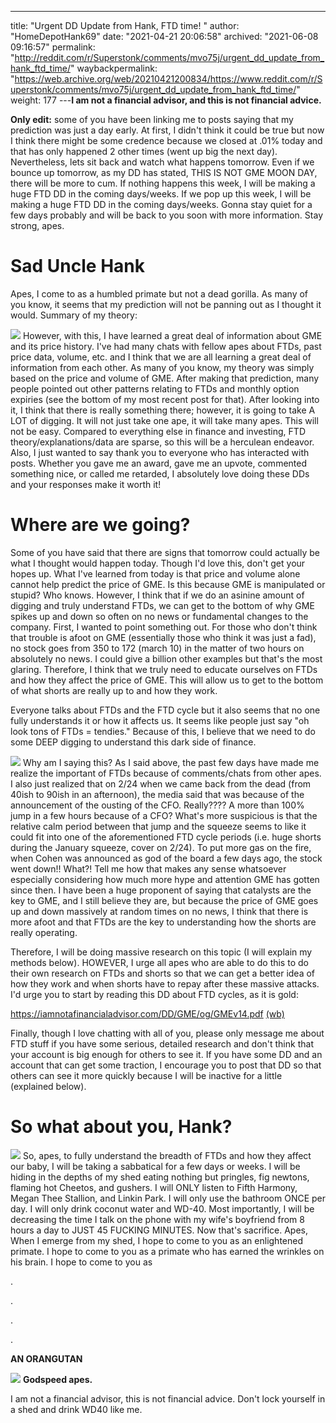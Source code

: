 ---
title: "Urgent DD Update from Hank, FTD time! "
author: "HomeDepotHank69"
date: "2021-04-21 20:06:58"
archived: "2021-06-08 09:16:57"
permalink: "http://reddit.com/r/Superstonk/comments/mvo75j/urgent_dd_update_from_hank_ftd_time/"
waybackpermalink: "https://web.archive.org/web/20210421200834/https://www.reddit.com/r/Superstonk/comments/mvo75j/urgent_dd_update_from_hank_ftd_time/"
weight: 177
---**I am not a financial advisor, and this is not financial advice.**


**Only edit:** some of you have been linking me to posts saying that my prediction was just a day early. At first, I didn't think it could be true but now I think there might be some credence because we closed at .01% today and that has only happened 2 other times (went up big the next day). Nevertheless, lets sit back and watch what happens tomorrow. Even if we bounce up tomorrow, as my DD has stated, THIS IS NOT GME MOON DAY, there will be more to cum. If nothing happens this week, I will be making a huge FTD DD in the coming days/weeks. If we pop up this week, I will be making a huge FTD DD in the coming days/weeks. Gonna stay quiet for a few days probably and will be back to you soon with more information. Stay strong, apes. 


Sad Uncle Hank
==============


Apes, I come to as a humbled primate but not a dead gorilla. As many of you know, it seems that my prediction will not be panning out as I thought it would. Summary of my theory:


![](/img/ek4sqa1vyku61.png)
However, with this, I have learned a great deal of information about GME and its price history. I've had many chats with fellow apes about FTDs, past price data, volume, etc. and I think that we are all learning a great deal of information from each other. As many of you know, my theory was simply based on the price and volume of GME. After making that prediction, many people pointed out other patterns relating to FTDs and monthly option expiries (see the bottom of my most recent post for that). After looking into it, I think that there is really something there; however, it is going to take A LOT of digging. It will not just take one ape, it will take many apes. This will not be easy. Compared to everything else in finance and investing, FTD theory/explanations/data are sparse, so this will be a herculean endeavor. Also, I just wanted to say thank you to everyone who has interacted with posts. Whether you gave me an award, gave me an upvote, commented something nice, or called me retarded, I absolutely love doing these DDs and your responses make it worth it!


Where are we going?
===================


Some of you have said that there are signs that tomorrow could actually be what I thought would happen today. Though I'd love this, don't get your hopes up. What I've learned from today is that price and volume alone cannot help predict the price of GME. Is this because GME is manipulated or stupid? Who knows. However, I think that if we do an asinine amount of digging and truly understand FTDs, we can get to the bottom of why GME spikes up and down so often on no news or fundamental changes to the company. First, I wanted to point something out. For those who don't think that trouble is afoot on GME (essentially those who think it was just a fad), no stock goes from 350 to 172 (march 10) in the matter of two hours on absolutely no news. I could give a billion other examples but that's the most glaring. Therefore, I think that we truly need to educate ourselves on FTDs and how they affect the price of GME. This will allow us to get to the bottom of what shorts are really up to and how they work.


Everyone talks about FTDs and the FTD cycle but it also seems that no one fully understands it or how it affects us. It seems like people just say "oh look tons of FTDs = tendies." Because of this, I believe that we need to do some DEEP digging to understand this dark side of finance.


![](/img/69u5hgkw0lu61.png)
Why am I saying this? As I said above, the past few days have made me realize the important of FTDs because of comments/chats from other apes. I also just realized that on 2/24 when we came back from the dead (from 40ish to 90ish in an afternoon), the media said that was because of the announcement of the ousting of the CFO. Really???? A more than 100% jump in a few hours because of a CFO? What's more suspicious is that the relative calm period between that jump and the squeeze seems to like it could fit into one of the aforementioned FTD cycle periods (i.e. huge shorts during the January squeeze, cover on 2/24). To put more gas on the fire, when Cohen was announced as god of the board a few days ago, the stock went down!! What?! Tell me how that makes any sense whatsoever especially considering how much more hype and attention GME has gotten since then. I have been a huge proponent of saying that catalysts are the key to GME, and I still believe they are, but because the price of GME goes up and down massively at random times on no news, I think that there is more afoot and that FTDs are the key to understanding how the shorts are really operating.


Therefore, I will be doing massive research on this topic (I will explain my methods below). HOWEVER, I urge all apes who are able to do this to do their own research on FTDs and shorts so that we can get a better idea of how they work and when shorts have to repay after these massive attacks. I'd urge you to start by reading this DD about FTD cycles, as it is gold:


<https://iamnotafinancialadvisor.com/DD/GME/og/GMEv14.pdf> [(wb)](https://web.archive.org/web/20210410091945/https://iamnotafinancialadvisor.com/DD/GME/og/GMEv14.pdf)


Finally, though I love chatting with all of you, please only message me about FTD stuff if you have some serious, detailed research and don't think that your account is big enough for others to see it. If you have some DD and an account that can get some traction, I encourage you to post that DD so that others can see it more quickly because I will be inactive for a little (explained below).


So what about you, Hank?
========================


![](/img/or4ov7qd1lu61.png)
So, apes, to fully understand the breadth of FTDs and how they affect our baby, I will be taking a sabbatical for a few days or weeks. I will be hiding in the depths of my shed eating nothing but pringles, fig newtons, flaming hot Cheetos, and gushers. I will ONLY listen to Fifth Harmony, Megan Thee Stallion, and Linkin Park. I will only use the bathroom ONCE per day. I will only drink coconut water and WD-40. Most importantly, I will be decreasing the time I talk on the phone with my wife's boyfriend from 8 hours a day to JUST 45 FUCKING MINUTES. Now that's sacrifice. Apes, When I emerge from my shed, I hope to come to you as an enlightened primate. I hope to come to you as a primate who has earned the wrinkles on his brain. I hope to come to you as


.


.


.


.


**AN ORANGUTAN**


![](/img/2pnrdfx4yku61.png)
**Godspeed apes.**


I am not a financial advisor, this is not financial advice. Don't lock yourself in a shed and drink WD40 like me.

